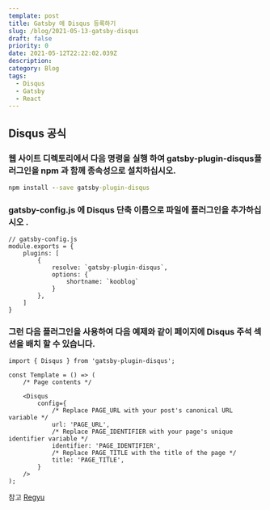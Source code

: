 ```yaml
---
template: post
title: Gatsby 에 Disqus 등록하기
slug: /blog/2021-05-13-gatsby-disqus
draft: false
priority: 0
date: 2021-05-12T22:22:02.039Z
description:
category: Blog
tags:
  - Disqus
  - Gatsby
  - React
---
```


## Disqus 공식

### 웹 사이트 디렉토리에서 다음 명령을 실행 하여 gatsby-plugin-disqus플러그인을 npm 과 함께 종속성으로 설치하십시오.

```cmd
npm install --save gatsby-plugin-disqus
```

### gatsby-config.js 에 Disqus 단축 이름으로 파일에 플러그인을 추가하십시오 .

```react
// gatsby-config.js
module.exports = {
    plugins: [
        {
            resolve: `gatsby-plugin-disqus`,
            options: {
                shortname: `kooblog`
            }
        },
    ]
}
```

### 그런 다음 플러그인을 사용하여 다음 예제와 같이 페이지에 Disqus 주석 섹션을 배치 할 수 있습니다.

```react
import { Disqus } from 'gatsby-plugin-disqus';

const Template = () => (
    /* Page contents */

    <Disqus
        config={
            /* Replace PAGE_URL with your post's canonical URL variable */
            url: 'PAGE_URL',
            /* Replace PAGE_IDENTIFIER with your page's unique identifier variable */
            identifier: 'PAGE_IDENTIFIER',
            /* Replace PAGE_TITLE with the title of the page */
            title: 'PAGE_TITLE',
        }
    />
);
```

참고 [Regyu](https://www.regyu.dev/etc/start-gatsby-for-blog/)
